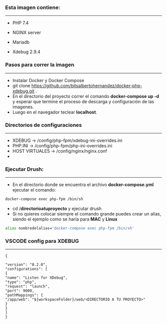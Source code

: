 ### Esta imagen contiene:
------------ 
* PHP 7.4

* NGINX server

* Mariadb

* Xdebug 2.9.4

### Pasos para correr la imagen 
------------   
- Instalar Docker y Docker Compose  
- git clone https://github.com/bitsalbertohernandez/docker-php-xdebug.git .
- En el directorio del proyecto correr el comando **docker-compose up -d** y esperar que termine el proceso de descarga y configuración de las imagenes.
- Luego en el navegador teclear **localhost**.

### Directorios de configuraciones
------------
- XDEBUG -> /config/php-fpm/xdebug-ini-overrides.ini
- PHP.INI -> /config/php-fpm/php-ini-overrides.ini
- HOST VIRTUALES -> /config/nginx/nginx.conf  
- 
###  Ejecutar Drush:
------------
- En el directorio donde se encuentra el archivo **docker-compose.yml** ejecutar el comando:
```sh
docker-compose exec php-fpm /bin/sh
```
- cd /**directorioatuproyecto** y ejecutar drush
- Si no quieres colocar siempre el comando grande puedes crear un alias, siendo el ejemplo como se haría para **MAC** y **Linux**
```sh
alias nombredelalias='docker-compose exec php-fpm /bin/sh'
``` 
### VSCODE config para XDEBUG  
------------
```
{

"version": "0.2.0",
"configurations": [
{
"name": "Listen for XDebug",
"type": "php",
"request": "launch",
"port": 9000,
"pathMappings": {
"/app/web": "${workspaceFolder}/web/<DIRECTORIO A TU PROYECTO>"
}
}
]
}
```